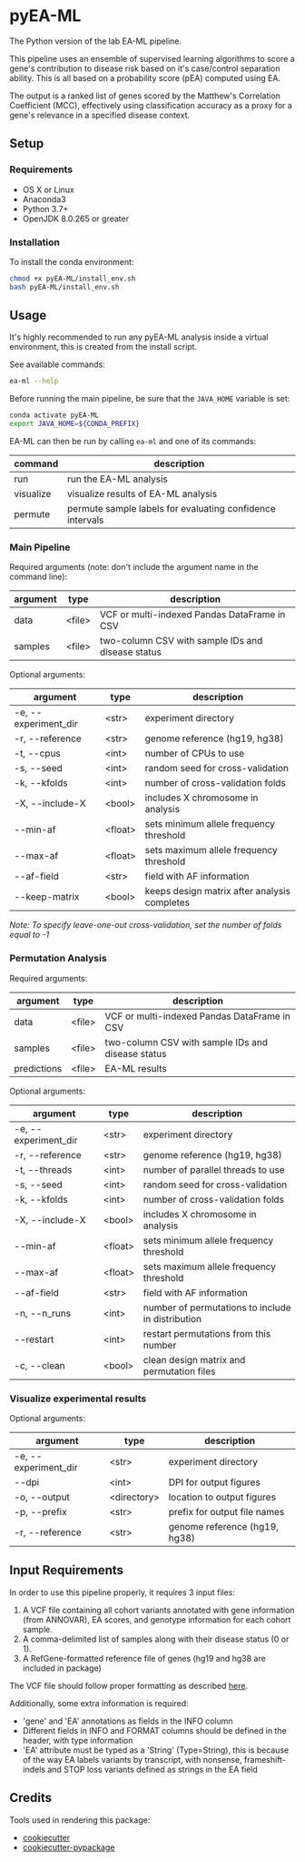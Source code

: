 # pyEA-ML

The Python version of the lab EA-ML pipeline.

This pipeline uses an ensemble of supervised learning algorithms to score a gene's contribution to disease risk based on
it's case/control separation ability. This is all based on a probability score (pEA) computed using EA.

The output is a ranked list of genes scored by the Matthew's Correlation Coefficient (MCC), effectively using
classification accuracy as a proxy for a gene's relevance in a specified disease context.

## Setup

### Requirements

- OS X or Linux
- Anaconda3
- Python 3.7+
- OpenJDK 8.0.265 or greater

### Installation

To install the conda environment:
```bash
chmod +x pyEA-ML/install_env.sh
bash pyEA-ML/install_env.sh
```

## Usage

It's highly recommended to run any pyEA-ML analysis inside a virtual environment, this is created from the install script.

See available commands:
```bash
ea-ml --help
```

Before running the main pipeline, be sure that the `JAVA_HOME` variable is set:
```bash
conda activate pyEA-ML
export JAVA_HOME=${CONDA_PREFIX}
```

EA-ML can then be run by calling `ea-ml` and one of its commands:

| command     | description                                               |
|-------------|-----------------------------------------------------------|
| run         | run the EA-ML analysis                                    |
| visualize   | visualize results of EA-ML analysis                       |
| permute     | permute sample labels for evaluating confidence intervals |

### Main Pipeline

Required arguments (note: don't include the argument name in the command line):

| argument       | type          | description                                       |
|----------------|---------------|---------------------------------------------------|
| data           | \<file\>      | VCF or multi-indexed Pandas DataFrame in CSV      |
| samples        | \<file\>      | two-column CSV with sample IDs and disease status |

Optional arguments:

| argument             | type      | description                                    |
|----------------------|-----------|------------------------------------------------|
| -e, --experiment_dir | \<str\>   | experiment directory                           |
| -r, --reference      | \<str\>   | genome reference (hg19, hg38)                  |
| -t, --cpus           | \<int\>   | number of CPUs to use                          |
| -s, --seed           | \<int\>   | random seed for cross-validation               |
| -k, --kfolds         | \<int\>   | number of cross-validation folds               |
| -X, --include-X      | \<bool\>  | includes X chromosome in analysis              |
| --min-af             | \<float\> | sets minimum allele frequency threshold        |
| --max-af             | \<float\> | sets maximum allele frequency threshold        |
| --af-field           | \<str\>   | field with AF information                      |
| --keep-matrix        | \<bool\>  | keeps design matrix after analysis completes   |

*Note: To specify leave-one-out cross-validation, set the number of folds equal to -1*

### Permutation Analysis

Required arguments:

| argument       | type          | description                                       |
|----------------|---------------|---------------------------------------------------|
| data           | \<file\>      | VCF or multi-indexed Pandas DataFrame in CSV      |
| samples        | \<file\>      | two-column CSV with sample IDs and disease status |
| predictions    | \<file\>      | EA-ML results                                     |

Optional arguments:

| argument             | type      | description                                       |
|----------------------|-----------|---------------------------------------------------|
| -e, --experiment_dir | \<str\>   | experiment directory                              |
| -r, --reference      | \<str\>   | genome reference (hg19, hg38)                     |
| -t, --threads        | \<int\>   | number of parallel threads to use                 |
| -s, --seed           | \<int\>   | random seed for cross-validation                  |
| -k, --kfolds         | \<int\>   | number of cross-validation folds                  |
| -X, --include-X      | \<bool\>  | includes X chromosome in analysis                 |
| --min-af             | \<float\> | sets minimum allele frequency threshold           |
| --max-af             | \<float\> | sets maximum allele frequency threshold           |
| --af-field           | \<str\>   | field with AF information                         |
| -n, --n_runs         | \<int\>   | number of permutations to include in distribution |
| --restart            | \<int\>   | restart permutations from this number             |
| -c, --clean          | \<bool\>  | clean design matrix and permutation files         |

### Visualize experimental results

Optional arguments:

| argument             | type          | description                    |
|----------------------|---------------|--------------------------------|
| -e, --experiment_dir | \<str\>       | experiment directory           |
| --dpi                | \<int\>       | DPI for output figures         |
| -o, --output         | \<directory\> | location to output figures     |
| -p, --prefix         | \<str\>       | prefix for output file names   |
| -r, --reference      | \<str\>       | genome reference (hg19, hg38)  |

## Input Requirements

In order to use this pipeline properly, it requires 3 input files:

1. A VCF file containing all cohort variants annotated with gene information (from ANNOVAR), EA scores, and genotype
   information for each cohort sample.
2. A comma-delimited list of samples along with their disease status (0 or 1).
3. A RefGene-formatted reference file of genes (hg19 and hg38 are included in package)

The VCF file should follow proper formatting as described [here](<https://samtools.github.io/hts-specs/VCFv4.2.pdf>).

Additionally, some extra information is required:

- 'gene' and 'EA' annotations as fields in the INFO column
- Different fields in INFO and FORMAT columns should be defined in the header, with type information
- 'EA' attribute must be typed as a 'String' (Type=String), this is because of the way EA labels variants by transcript,
  with nonsense, frameshift-indels and STOP loss variants defined as strings in the EA field

## Credits

Tools used in rendering this package:

-  [cookiecutter](https://github.com/audreyr/cookiecutter)
-  [cookiecutter-pypackage](https://github.com/audreyr/cookiecutter-pypackage)
